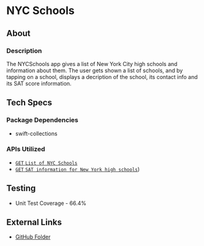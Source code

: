 # NYC Schools
## About
### Description

The NYCSchools app gives a list of New York City high schools and information about them. The user gets shown a list of schools, and by tapping on a school, displays a decription of the school, its contact info and its SAT score information.

## Tech Specs

### Package Dependencies
* swift-collections

### APIs Utilized
* [`GET` `List of NYC Schools`](https://data.cityofnewyork.us/resource/s3k6-pzi2.json)
* [`GET` `SAT information for New York high schools`](https://data.cityofnewyork.us/resource/f9bf-2cp4.json?))

## Testing
* Unit Test Coverage - 66.4%

## External Links
* [GitHub Folder](https://github.com/sachithherath93/20220519-SachithHerathMudiyanselage-NYCSchools)

